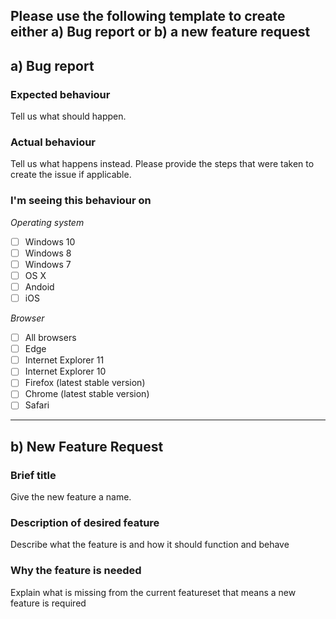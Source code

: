Please use the following template to create either a) Bug report or b) a new feature request
---
## a) Bug report

### Expected behaviour
Tell us what should happen.

### Actual behaviour
Tell us what happens instead. Please provide the steps that were taken to create the issue if applicable.

### I'm seeing this behaviour on
*Operating system*
- [ ] Windows 10
- [ ] Windows 8
- [ ] Windows 7
- [ ] OS X
- [ ] Andoid
- [ ] iOS

*Browser*
- [ ] All browsers
- [ ] Edge
- [ ] Internet Explorer 11
- [ ] Internet Explorer 10
- [ ] Firefox (latest stable version)
- [ ] Chrome (latest stable version)
- [ ] Safari

---

## b) New Feature Request

### Brief title
Give the new feature a name.

### Description of desired feature
Describe what the feature is and how it should function and behave

### Why the feature is needed
Explain what is missing from the current featureset that means a new feature is required
